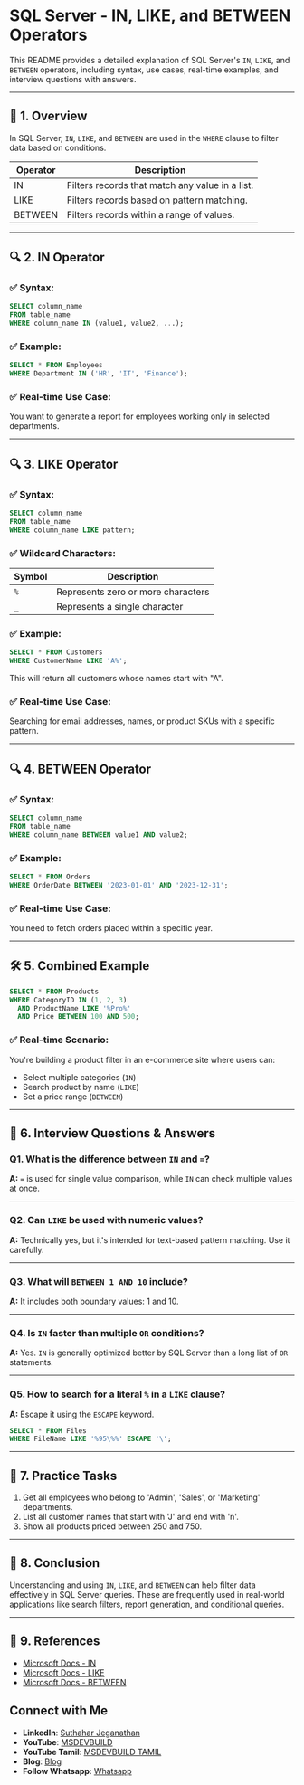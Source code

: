 # SQL Server - IN, LIKE, and BETWEEN Operators

This README provides a detailed explanation of SQL Server's `IN`, `LIKE`, and `BETWEEN` operators, including syntax, use cases, real-time examples, and interview questions with answers.

---

## 📘 1. Overview

In SQL Server, `IN`, `LIKE`, and `BETWEEN` are used in the `WHERE` clause to filter data based on conditions.

| Operator | Description |
|----------|-------------|
| IN       | Filters records that match any value in a list. |
| LIKE     | Filters records based on pattern matching. |
| BETWEEN  | Filters records within a range of values. |

---

## 🔍 2. IN Operator

### ✅ Syntax:
```sql
SELECT column_name
FROM table_name
WHERE column_name IN (value1, value2, ...);
````

### ✅ Example:

```sql
SELECT * FROM Employees
WHERE Department IN ('HR', 'IT', 'Finance');
```

### ✅ Real-time Use Case:

You want to generate a report for employees working only in selected departments.

---

## 🔍 3. LIKE Operator

### ✅ Syntax:

```sql
SELECT column_name
FROM table_name
WHERE column_name LIKE pattern;
```

### ✅ Wildcard Characters:

| Symbol | Description                        |
| ------ | ---------------------------------- |
| `%`    | Represents zero or more characters |
| `_`    | Represents a single character      |

### ✅ Example:

```sql
SELECT * FROM Customers
WHERE CustomerName LIKE 'A%';
```

This will return all customers whose names start with "A".

### ✅ Real-time Use Case:

Searching for email addresses, names, or product SKUs with a specific pattern.

---

## 🔍 4. BETWEEN Operator

### ✅ Syntax:

```sql
SELECT column_name
FROM table_name
WHERE column_name BETWEEN value1 AND value2;
```

### ✅ Example:

```sql
SELECT * FROM Orders
WHERE OrderDate BETWEEN '2023-01-01' AND '2023-12-31';
```

### ✅ Real-time Use Case:

You need to fetch orders placed within a specific year.

---

## 🛠️ 5. Combined Example

```sql
SELECT * FROM Products
WHERE CategoryID IN (1, 2, 3)
  AND ProductName LIKE '%Pro%'
  AND Price BETWEEN 100 AND 500;
```

### ✅ Real-time Scenario:

You're building a product filter in an e-commerce site where users can:

* Select multiple categories (`IN`)
* Search product by name (`LIKE`)
* Set a price range (`BETWEEN`)

---

## 🎯 6. Interview Questions & Answers

### Q1. What is the difference between `IN` and `=`?

**A:** `=` is used for single value comparison, while `IN` can check multiple values at once.

---

### Q2. Can `LIKE` be used with numeric values?

**A:** Technically yes, but it's intended for text-based pattern matching. Use it carefully.

---

### Q3. What will `BETWEEN 1 AND 10` include?

**A:** It includes both boundary values: 1 and 10.

---

### Q4. Is `IN` faster than multiple `OR` conditions?

**A:** Yes. `IN` is generally optimized better by SQL Server than a long list of `OR` statements.

---

### Q5. How to search for a literal `%` in a `LIKE` clause?

**A:** Escape it using the `ESCAPE` keyword.

```sql
SELECT * FROM Files
WHERE FileName LIKE '%95\%%' ESCAPE '\';
```

---

## 🧪 7. Practice Tasks

1. Get all employees who belong to 'Admin', 'Sales', or 'Marketing' departments.
2. List all customer names that start with 'J' and end with 'n'.
3. Show all products priced between 250 and 750.

---

## 📂 8. Conclusion

Understanding and using `IN`, `LIKE`, and `BETWEEN` can help filter data effectively in SQL Server queries. These are frequently used in real-world applications like search filters, report generation, and conditional queries.

---

## 📌 9. References

* [Microsoft Docs - IN](https://learn.microsoft.com/en-us/sql/t-sql/queries/select-transact-sql)
* [Microsoft Docs - LIKE](https://learn.microsoft.com/en-us/sql/t-sql/queries/select-transact-sql)
* [Microsoft Docs - BETWEEN](https://learn.microsoft.com/en-us/sql/t-sql/queries/select-transact-sql)

 ## Connect with Me
- **LinkedIn**: [Suthahar Jeganathan](https://www.linkedin.com/in/jssuthahar/)
- **YouTube**: [MSDEVBUILD](https://www.youtube.com/@MSDEVBUILD)
- **YouTube Tamil**: [MSDEVBUILD TAMIL](https://www.youtube.com/@MSDEVBUILDTamil)
- **Blog**: [Blog](https://www.msdevbuild.com/)
- **Follow Whatsapp**: [Whatsapp](https://www.whatsapp.com/channel/0029Va5j2rHEFeXcTlUhQB0J)
